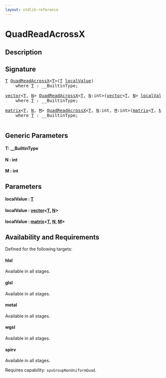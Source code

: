 ```yaml
---
layout: stdlib-reference
---
```


# QuadReadAcrossX

## Description





## Signature 

<pre>
<a href="quadreadacrossx-048e.html#typeparam-T" class="code_type">T</a> <a href="quadreadacrossx-048e.html">QuadReadAcrossX</a>&lt;<a href="quadreadacrossx-048e.html#typeparam-T" class="code_type">T</a>&gt;(<a href="quadreadacrossx-048e.html#typeparam-T" class="code_type">T</a> <a href="quadreadacrossx-048e.html#decl-localValue" class="code_param">localValue</a>)
    <span class='code_keyword'>where</span> <a href="quadreadacrossx-048e.html#typeparam-T" class="code_type">T</a> : __BuiltinType;

<a href="../types/vector/index.html" class="code_type">vector</a>&lt;<a href="quadreadacrossx-048e.html#typeparam-T" class="code_type">T</a>, <a href="quadreadacrossx-048e.html#decl-N" class="code_var">N</a>&gt; <a href="quadreadacrossx-048e.html">QuadReadAcrossX</a>&lt;<a href="quadreadacrossx-048e.html#typeparam-T" class="code_type">T</a>, <a href="quadreadacrossx-048e.html#decl-N" class="code_var">N</a>:<span class="code_keyword">int</span>&gt;(<a href="../types/vector/index.html" class="code_type">vector</a>&lt;<a href="quadreadacrossx-048e.html#typeparam-T" class="code_type">T</a>, <a href="quadreadacrossx-048e.html#decl-N" class="code_var">N</a>&gt; <a href="quadreadacrossx-048e.html#decl-localValue" class="code_param">localValue</a>)
    <span class='code_keyword'>where</span> <a href="quadreadacrossx-048e.html#typeparam-T" class="code_type">T</a> : __BuiltinType;

<a href="../types/matrix/index.html" class="code_type">matrix</a>&lt;<a href="quadreadacrossx-048e.html#typeparam-T" class="code_type">T</a>, <a href="quadreadacrossx-048e.html#decl-N" class="code_var">N</a>, <a href="quadreadacrossx-048e.html#decl-M" class="code_var">M</a>&gt; <a href="quadreadacrossx-048e.html">QuadReadAcrossX</a>&lt;<a href="quadreadacrossx-048e.html#typeparam-T" class="code_type">T</a>, <a href="quadreadacrossx-048e.html#decl-N" class="code_var">N</a>:<span class="code_keyword">int</span>, <a href="quadreadacrossx-048e.html#decl-M" class="code_var">M</a>:<span class="code_keyword">int</span>&gt;(<a href="../types/matrix/index.html" class="code_type">matrix</a>&lt;<a href="quadreadacrossx-048e.html#typeparam-T" class="code_type">T</a>, <a href="quadreadacrossx-048e.html#decl-N" class="code_var">N</a>, <a href="quadreadacrossx-048e.html#decl-M" class="code_var">M</a>&gt; <a href="quadreadacrossx-048e.html#decl-localValue" class="code_param">localValue</a>)
    <span class='code_keyword'>where</span> <a href="quadreadacrossx-048e.html#typeparam-T" class="code_type">T</a> : __BuiltinType;

</pre>

## Generic Parameters

####  <a id="typeparam-T"></a>T: \_\_BuiltinType
####  <a id="decl-N"></a>N  : int
####  <a id="decl-M"></a>M  : int

## Parameters

####  <a id="decl-localValue"></a>localValue  : [T](quadreadacrossx-048e.html#typeparam-T)
####  <a id="decl-localValue"></a>localValue  : [vector](../types/vector/index.html)\<[T](../types/vector/index.html#typeparam-T), [N](../types/vector/index.html#decl-N)\>
####  <a id="decl-localValue"></a>localValue  : [matrix](../types/matrix/index.html)\<[T](../types/matrix/t-0.html), [N](../types/matrix/index.html#decl-N), [M](../types/matrix/index.html#decl-M)\>

## Availability and Requirements

Defined for the following targets:

#### hlsl
Available in all stages.

#### glsl
Available in all stages.

#### metal
Available in all stages.

#### wgsl
Available in all stages.

#### spirv
Available in all stages.

Requires capability: `spvGroupNonUniformQuad`.


